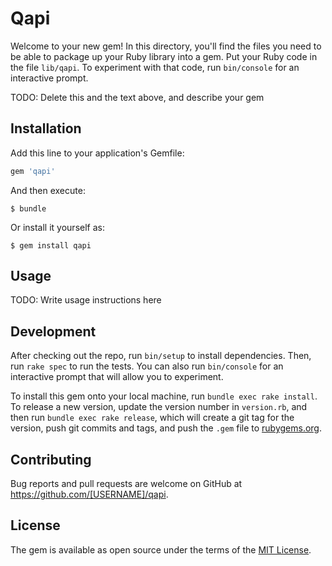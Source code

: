 # Qapi

Welcome to your new gem! In this directory, you'll find the files you need to be able to package up your Ruby library into a gem. Put your Ruby code in the file `lib/qapi`. To experiment with that code, run `bin/console` for an interactive prompt.

TODO: Delete this and the text above, and describe your gem

## Installation

Add this line to your application's Gemfile:

```ruby
gem 'qapi'
```

And then execute:

    $ bundle

Or install it yourself as:

    $ gem install qapi

## Usage

TODO: Write usage instructions here

## Development

After checking out the repo, run `bin/setup` to install dependencies. Then, run `rake spec` to run the tests. You can also run `bin/console` for an interactive prompt that will allow you to experiment.

To install this gem onto your local machine, run `bundle exec rake install`. To release a new version, update the version number in `version.rb`, and then run `bundle exec rake release`, which will create a git tag for the version, push git commits and tags, and push the `.gem` file to [rubygems.org](https://rubygems.org).

## Contributing

Bug reports and pull requests are welcome on GitHub at https://github.com/[USERNAME]/qapi.


## License

The gem is available as open source under the terms of the [MIT License](http://opensource.org/licenses/MIT).

